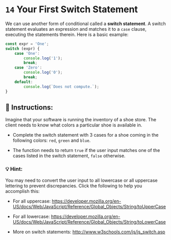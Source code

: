 # `14` Your First Switch Statement

We can use another form of conditional called a **switch statement**.  A switch statement evaluates an expression and matches it to a `case` clause, executing the statements therein.  Here is a basic example:

```js
const expr = 'One';
switch (expr) {
    case 'One':
        console.log('1');
        break;
    case 'Zero':
        console.log('0');
        break;
    default:
        console.log(`Does not compute.`);    
}
```

## :pencil: Instructions:

Imagine that your software is running the inventory of a shoe store. The client needs to know what colors a particular shoe is available in.

* Complete the switch statement with 3 cases for a shoe coming in the following colors: `red`, `green` and `blue`.

* The function needs to return `true` if the user input matches one of the cases listed in the switch statement, `false` otherwise.

### 💡 Hint:
You may need to convert the user input to all lowercase or all uppercase lettering to prevent discrepancies.  Click the following to help you accomplish this:

* For all uppercase: https://developer.mozilla.org/en-US/docs/Web/JavaScript/Reference/Global_Objects/String/toUpperCase

* For all lowercase: https://developer.mozilla.org/en-US/docs/Web/JavaScript/Reference/Global_Objects/String/toLowerCase

* More on switch statements: http://www.w3schools.com/js/js_switch.asp